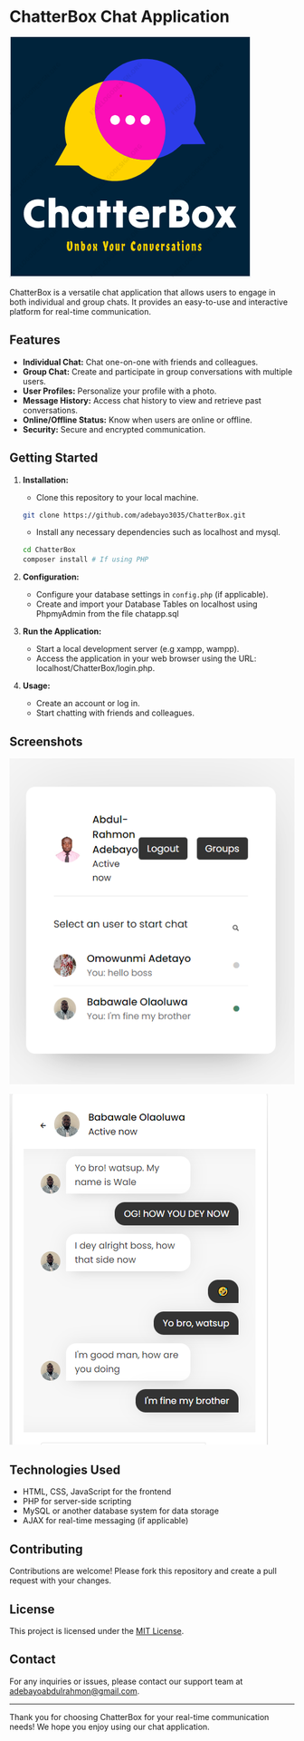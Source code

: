 # ChatterBox Chat Application

![ChatterBox Logo](logo.png)

ChatterBox is a versatile chat application that allows users to engage in both individual and group chats. It provides an easy-to-use and interactive platform for real-time communication.

## Features

- **Individual Chat:** Chat one-on-one with friends and colleagues.
- **Group Chat:** Create and participate in group conversations with multiple users.
- **User Profiles:** Personalize your profile with a photo.
- **Message History:** Access chat history to view and retrieve past conversations.
- **Online/Offline Status:** Know when users are online or offline.
- **Security:** Secure and encrypted communication.

## Getting Started

1. **Installation:**
   - Clone this repository to your local machine.

   ```bash
   git clone https://github.com/adebayo3035/ChatterBox.git
   ```

   - Install any necessary dependencies such as localhost and mysql.

   ```bash
   cd ChatterBox
   composer install # If using PHP
   ```

2. **Configuration:**
   - Configure your database settings in `config.php` (if applicable).
   - Create and import your Database Tables on localhost using PhpmyAdmin from the file chatapp.sql

3. **Run the Application:**
   - Start a local development server (e.g xampp, wampp).
   - Access the application in your web browser using the URL: localhost/ChatterBox/login.php.

4. **Usage:**
   - Create an account or log in.
   - Start chatting with friends and colleagues.

## Screenshots
![Screenshot 1](images/Screenshot-1.png)

![ScreenShot 2](images/Screenshot-2.png)

## Technologies Used

- HTML, CSS, JavaScript for the frontend
- PHP for server-side scripting
- MySQL or another database system for data storage
- AJAX for real-time messaging (if applicable)

## Contributing

Contributions are welcome! Please fork this repository and create a pull request with your changes.

## License

This project is licensed under the [MIT License](LICENSE).

## Contact

For any inquiries or issues, please contact our support team at adebayoabdulrahmon@gmail.com.

---

Thank you for choosing ChatterBox for your real-time communication needs! We hope you enjoy using our chat application.